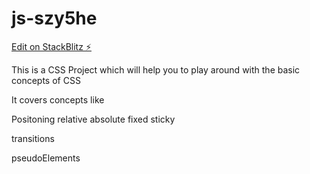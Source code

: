 # js-szy5he

[Edit on StackBlitz ⚡️](https://stackblitz.com/edit/js-szy5he)

This is a CSS Project which will help you to play around with the basic concepts of CSS

It covers concepts like

Positoning
relative
absolute
fixed
sticky

transitions

pseudoElements
